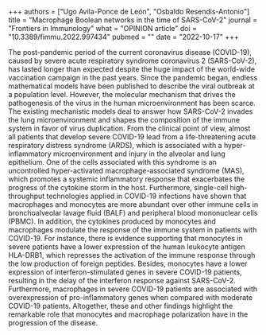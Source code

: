 +++
authors = ["Ugo Avila-Ponce de León", "Osbaldo Resendis-Antonio"]
title = "Macrophage Boolean networks in the time of SARS-CoV-2"
journal = "Frontiers in Immunology"
what = "OPINION article"
doi = "10.3389/fimmu.2022.997434"
pubmed = ""
date = "2022-10-17"
+++

The post-pandemic period of the current coronavirus disease (COVID-19), caused by severe acute respiratory syndrome coronavirus 2 (SARS-CoV-2), has lasted longer than expected despite the huge impact of the world-wide vaccination campaign in the past years. Since the pandemic began, endless mathematical models have been published to describe the viral outbreak at a population level. However, the molecular mechanism that drives the pathogenesis of the virus in the human microenvironment has been scarce. The existing mechanistic models deal to answer how SARS-CoV-2 invades the lung microenvironment and shapes the composition of the immune system in favor of virus duplication. From the clinical point of view, almost all patients that develop severe COVID-19 lead from a life-threatening acute respiratory distress syndrome (ARDS), which is associated with a hyper-inflammatory microenvironment and injury in the alveolar and lung epithelium. One of the cells associated with this syndrome is an uncontrolled hyper-activated macrophage-associated syndrome (MAS), which promotes a systemic inflammatory response that exacerbates the progress of the cytokine storm in the host. Furthermore, single-cell high-throughput technologies applied in COVID-19 infections have shown that macrophages and monocytes are more abundant over other immune cells in bronchoalveolar lavage fluid (BALF) and peripheral blood mononuclear cells (PBMC). In addition, the cytokines produced by monocytes and macrophages modulate the response of the immune system in patients with COVID-19. For instance, there is evidence supporting that monocytes in severe patients have a lower expression of the human leukocyte antigen HLA-DRB1, which represses the activation of the immune response through the low production of foreign peptides. Besides, monocytes have a lower expression of interferon-stimulated genes in severe COVID-19 patients, resulting in the delay of the interferon response against SARS-CoV-2. Furthermore, macrophages in severe COVID-19 patients are associated with overexpression of pro-inflammatory genes when compared with moderate COVID-19 patients. Altogether, these and other findings highlight the remarkable role that monocytes and macrophage polarization have in the progression of the disease.
